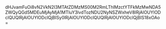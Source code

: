 dHJvamFuOi8vN2VkN2I3MTAtZDMzMS00M2RmLThlMzctYTFkMzMwNDA5ZWQyQGd5MDEuMjAyMjA1MTIuY3lvdTozNDU2NyNSZWxheV8lRjAlOUYlODclQUQlRjAlOUYlODclQjBISy0lRjAlOUYlODclQUQlRjAlOUYlODclQjBIS18xOAo=